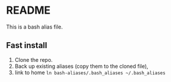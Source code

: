# README

This is a bash alias file.

## Fast install

1. Clone the repo.
2. Back up existing aliases (copy them to the cloned file),
3. link to home `ln bash-aliases/.bash_aliases ~/.bash_aliases` 
